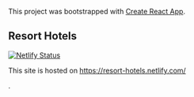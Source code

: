This project was bootstrapped with [Create React App](https://github.com/facebook/create-react-app).

## Resort Hotels

[![Netlify Status](https://api.netlify.com/api/v1/badges/32d28a7c-f65c-4664-8b8f-12a6fd4cbef3/deploy-status)](https://app.netlify.com/sites/resort-hotels/deploys)

This site is hosted on https://resort-hotels.netlify.com/

.

